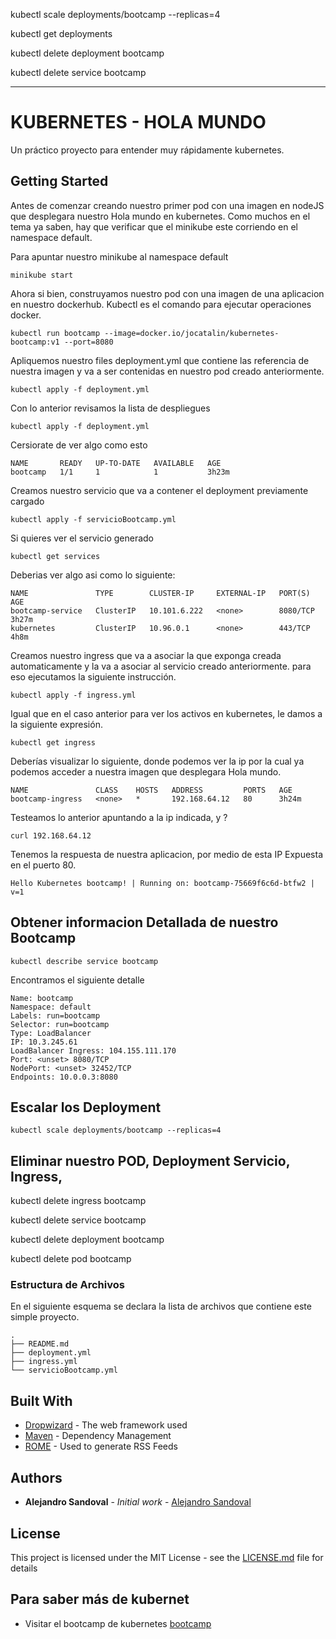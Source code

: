 



kubectl scale deployments/bootcamp --replicas=4

kubectl get deployments

kubectl delete deployment bootcamp

kubectl delete service bootcamp


-------

# KUBERNETES - HOLA MUNDO

Un práctico proyecto para entender muy rápidamente kubernetes. 

## Getting Started

Antes de comenzar creando nuestro primer pod con una imagen en nodeJS que desplegara nuestro Hola mundo en kubernetes. Como muchos en el tema ya saben, hay que verificar que el minikube este corriendo en el namespace default. 

Para apuntar nuestro minikube al namespace default 




```
minikube start
```

Ahora si bien, construyamos nuestro pod con una imagen de una aplicacion en nuestro dockerhub. Kubectl es el comando para ejecutar operaciones docker.

```
kubectl run bootcamp --image=docker.io/jocatalin/kubernetes-bootcamp:v1 --port=8080
```

Apliquemos nuestro files deployment.yml que contiene las referencia de nuestra imagen y va a ser contenidas en nuestro pod creado anteriormente.

```
kubectl apply -f deployment.yml
```


Con lo anterior revisamos la lista de despliegues

```
kubectl apply -f deployment.yml
```

Cersiorate de ver algo como esto

```
NAME       READY   UP-TO-DATE   AVAILABLE   AGE
bootcamp   1/1     1            1           3h23m
```

Creamos nuestro servicio que va a contener el deployment previamente cargado

```
kubectl apply -f servicioBootcamp.yml
```

Si quieres ver el servicio generado

```
kubectl get services
```
Deberias ver algo asi como lo siguiente:

```
NAME               TYPE        CLUSTER-IP     EXTERNAL-IP   PORT(S)    AGE
bootcamp-service   ClusterIP   10.101.6.222   <none>        8080/TCP   3h27m
kubernetes         ClusterIP   10.96.0.1      <none>        443/TCP    4h8m
```

Creamos nuestro ingress que va a asociar la <ip externa> que exponga creada automaticamente y la va a asociar al servicio creado anteriormente. para eso ejecutamos la siguiente instrucción.

```
kubectl apply -f ingress.yml
```

Igual que en el caso anterior para ver los <ingress> activos en kubernetes, le damos a la siguiente expresión.

```
kubectl get ingress
```

Deberías visualizar lo siguiente, donde podemos ver la ip por la cual ya podemos acceder a nuestra imagen que desplegara Hola mundo.

```
NAME               CLASS    HOSTS   ADDRESS         PORTS   AGE
bootcamp-ingress   <none>   *       192.168.64.12   80      3h24m
```

Testeamos lo anterior apuntando a la ip indicada, y ?
```
curl 192.168.64.12
```

Tenemos la respuesta de nuestra aplicacion, por medio de esta IP Expuesta en el puerto 80. 

```
Hello Kubernetes bootcamp! | Running on: bootcamp-75669f6c6d-btfw2 | v=1
```
  
## Obtener informacion Detallada de nuestro Bootcamp

```
kubectl describe service bootcamp
```

Encontramos el siguiente detalle 

```
Name: bootcamp
Namespace: default
Labels: run=bootcamp
Selector: run=bootcamp
Type: LoadBalancer
IP: 10.3.245.61
LoadBalancer Ingress: 104.155.111.170
Port: <unset> 8080/TCP
NodePort: <unset> 32452/TCP
Endpoints: 10.0.0.3:8080
```

## Escalar los Deployment

```
kubectl scale deployments/bootcamp --replicas=4
```

## Eliminar nuestro POD, Deployment Servicio, Ingress, 

kubectl delete ingress bootcamp

kubectl delete service bootcamp

kubectl delete deployment bootcamp

kubectl delete pod bootcamp


### Estructura de Archivos

En el siguiente esquema se declara la lista de archivos que contiene este simple proyecto.

```
.
├── README.md
├── deployment.yml
├── ingress.yml
└── servicioBootcamp.yml
```


## Built With

- [Dropwizard](http://www.dropwizard.io/1.0.2/docs/) - The web framework used
- [Maven](https://maven.apache.org/) - Dependency Management
- [ROME](https://rometools.github.io/rome/) - Used to generate RSS Feeds


## Authors

- **Alejandro Sandoval** - _Initial work_ - [Alejandro Sandoval](https://github.com/catchai)

## License

This project is licensed under the MIT License - see the [LICENSE.md](LICENSE.md) file for details

## Para saber más de kubernet

- Visitar el bootcamp de kubernetes [bootcamp](https://kubernetesbootcamp.github.io/kubernetes-bootcamp/index.html)




